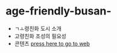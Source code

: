 # age-friendly-busan-
- ㄱㅗ령친화 도시 소개 
- 고령친화 조성의 필요성 
- 콘텐츠
  [press here to go to web](https:/google.com)
